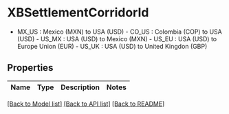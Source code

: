 # XBSettlementCorridorId

- MX_US : Mexico (MXN) to USA (USD) - CO_US : Colombia (COP) to USA (USD) - US_MX : USA (USD) to Mexico (MXN) - US_EU : USA (USD) to Europe Union (EUR) - US_UK : USA (USD) to United Kingdon (GBP) 

## Properties
Name | Type | Description | Notes
------------ | ------------- | ------------- | -------------

[[Back to Model list]](../README.md#documentation-for-models) [[Back to API list]](../README.md#documentation-for-api-endpoints) [[Back to README]](../README.md)


